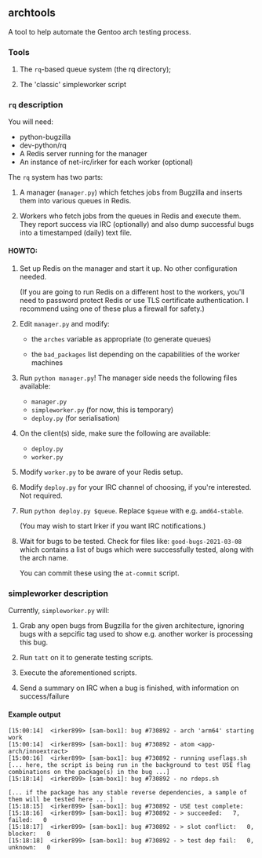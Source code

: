 ## archtools

A tool to help automate the Gentoo arch testing process.

### Tools

1. The `rq`-based queue system (the rq directory);

2. The 'classic' simpleworker script

### `rq` description

You will need:

- python-bugzilla
- dev-python/rq
- A Redis server running for the manager
- An instance of net-irc/irker for each worker (optional)

The `rq` system has two parts:

1. A manager (`manager.py`) which fetches jobs from Bugzilla
   and inserts them into various queues in Redis.
   
2. Workers who fetch jobs from the queues in Redis and
   execute them. They report success via IRC (optionally)
   and also dump successful bugs into a timestamped (daily)
   text file.

#### HOWTO:

1. Set up Redis on the manager and start it up. No other
   configuration needed.
   
   (If you are going to run Redis on a different host to
   the workers, you'll need to password protect Redis
   or use TLS certificate authentication. I recommend
   using one of these plus a firewall for safety.)

2. Edit `manager.py` and modify:
   * the `arches` variable as appropriate (to generate queues)
   
   * the `bad_packages` list depending on the capabilities
	 of the worker machines
 
3. Run `python manager.py`! The manager side needs the following
   files available:
   * `manager.py`
   * `simpleworker.py` (for now, this is temporary)
   * `deploy.py` (for serialisation)

4. On the client(s) side, make sure the following are available:
   * `deploy.py`
   * `worker.py`
   
5. Modify `worker.py` to be aware of your Redis setup.

6. Modify `deploy.py` for your IRC channel of choosing,
   if you're interested. Not required.

7. Run `python deploy.py $queue`. Replace `$queue` with
   e.g. `amd64-stable`.
   
   (You may wish to start Irker if you want IRC notifications.)
   
8. Wait for bugs to be tested. Check for files like:
   `good-bugs-2021-03-08` which contains a list of bugs
   which were successfully tested, along with the arch name.
   
   You can commit these using the `at-commit` script.

### simpleworker description

Currently, `simpleworker.py` will:

1. Grab any open bugs from Bugzilla for the given architecture, ignoring bugs with a sepcific tag used
to show e.g. another worker is processing this bug.

2. Run `tatt` on it to generate testing scripts.

3. Execute the aforementioned scripts.

4. Send a summary on IRC when a bug is finished, with information on success/failure

#### Example output

~~~~
[15:00:14]  <irker899> [sam-box1]: bug #730892 - arch 'arm64' starting work
[15:00:14]  <irker899> [sam-box1]: bug #730892 - atom <app-arch/innoextract>
[15:00:16]  <irker899> [sam-box1]: bug #730892 - running useflags.sh
[... here, the script is being run in the background to test USE flag combinations on the package(s) in the bug ...]
[15:18:14]  <irker899> [sam-box1]: bug #730892 - no rdeps.sh

[... if the package has any stable reverse dependencies, a sample of them will be tested here ... ]
[15:18:15]  <irker899> [sam-box1]: bug #730892 - USE test complete:
[15:18:16]  <irker899> [sam-box1]: bug #730892 - > succeeded:   7, failed:   0
[15:18:17]  <irker899> [sam-box1]: bug #730892 - > slot conflict:   0, blocker:   0
[15:18:18]  <irker899> [sam-box1]: bug #730892 - > test dep fail:   0, unknown:   0
~~~~
